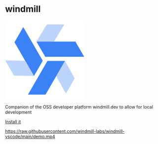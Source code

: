 # windmill

![Windmill](./windmill.png)

Companion of the OSS developer platform windmill.dev to allow for local
development

[Install it](https://marketplace.visualstudio.com/items?itemName=windmill-labs.windmill)

https://raw.githubusercontent.com/windmill-labs/windmill-vscode/main/demo.mp4

